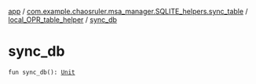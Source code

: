 [app](../../index.md) / [com.example.chaosruler.msa_manager.SQLITE_helpers.sync_table](../index.md) / [local_OPR_table_helper](index.md) / [sync_db](.)

# sync_db

`fun sync_db(): `[`Unit`](https://kotlinlang.org/api/latest/jvm/stdlib/kotlin/-unit/index.html)